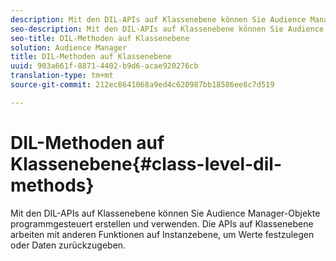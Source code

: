 ```yaml
---
description: Mit den DIL-APIs auf Klassenebene können Sie Audience Manager-Objekte programmgesteuert erstellen und verwenden. Die APIs auf Klassenebene arbeiten mit anderen Funktionen auf Instanzebene, um Werte festzulegen oder Daten zurückzugeben.
seo-description: Mit den DIL-APIs auf Klassenebene können Sie Audience Manager-Objekte programmgesteuert erstellen und verwenden. Die APIs auf Klassenebene arbeiten mit anderen Funktionen auf Instanzebene, um Werte festzulegen oder Daten zurückzugeben.
seo-title: DIL-Methoden auf Klassenebene
solution: Audience Manager
title: DIL-Methoden auf Klassenebene
uuid: 903a661f-8871-4402-b9d6-acae920276cb
translation-type: tm+mt
source-git-commit: 212ec8641068a9ed4c620987bb18586ee8c7d519

---
```



# DIL-Methoden auf Klassenebene{#class-level-dil-methods}

Mit den DIL-APIs auf Klassenebene können Sie Audience Manager-Objekte programmgesteuert erstellen und verwenden. Die APIs auf Klassenebene arbeiten mit anderen Funktionen auf Instanzebene, um Werte festzulegen oder Daten zurückzugeben.

<!-- 

c_dil_overview.xml

 -->


